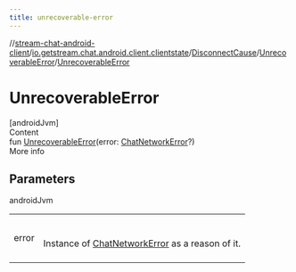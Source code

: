 ```yaml
---
title: unrecoverable-error
---
```

//[stream-chat-android-client](../../../../index.md)/[io.getstream.chat.android.client.clientstate](../../index.md)/[DisconnectCause](../index.md)/[UnrecoverableError](index.md)/[UnrecoverableError](UnrecoverableError.md)



# UnrecoverableError  
[androidJvm]  
Content  
fun [UnrecoverableError](UnrecoverableError.md)(error: [ChatNetworkError](../../../io.getstream.chat.android.client.errors/ChatNetworkError/index.md)?)  
More info  


## Parameters  
  
androidJvm  
  
| | |
|---|---|
| <a name="io.getstream.chat.android.client.clientstate/DisconnectCause.UnrecoverableError/UnrecoverableError/#io.getstream.chat.android.client.errors.ChatNetworkError?/PointingToDeclaration/"></a>error| <a name="io.getstream.chat.android.client.clientstate/DisconnectCause.UnrecoverableError/UnrecoverableError/#io.getstream.chat.android.client.errors.ChatNetworkError?/PointingToDeclaration/"></a><br/><br/>Instance of [ChatNetworkError](../../../io.getstream.chat.android.client.errors/ChatNetworkError/index.md) as a reason of it.<br/><br/>|
  
  



